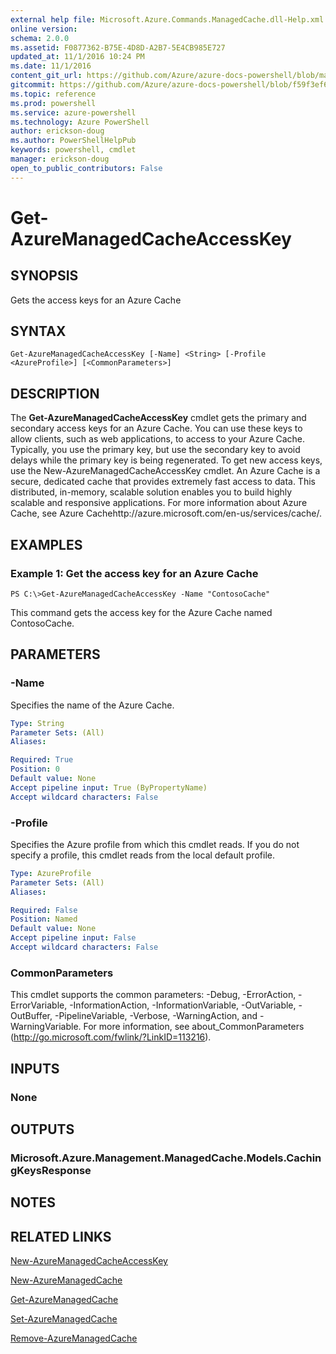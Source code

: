 ```yaml
---
external help file: Microsoft.Azure.Commands.ManagedCache.dll-Help.xml
online version: 
schema: 2.0.0
ms.assetid: F0877362-B75E-4D8D-A2B7-5E4CB985E727
updated_at: 11/1/2016 10:24 PM
ms.date: 11/1/2016
content_git_url: https://github.com/Azure/azure-docs-powershell/blob/master/azureps-cmdlets-docs/ServiceManagement/Azure.ManagedCache/v0.9.8/Get-AzureManagedCacheAccessKey.md
gitcommit: https://github.com/Azure/azure-docs-powershell/blob/f59f3ef60bc592383812213e69fd77ba950759ed/azureps-cmdlets-docs/ServiceManagement/Azure.ManagedCache/v0.9.8/Get-AzureManagedCacheAccessKey.md
ms.topic: reference
ms.prod: powershell
ms.service: azure-powershell
ms.technology: Azure PowerShell
author: erickson-doug
ms.author: PowerShellHelpPub
keywords: powershell, cmdlet
manager: erickson-doug
open_to_public_contributors: False
---
```


# Get-AzureManagedCacheAccessKey

## SYNOPSIS
Gets the access keys for an Azure Cache

## SYNTAX

```
Get-AzureManagedCacheAccessKey [-Name] <String> [-Profile <AzureProfile>] [<CommonParameters>]
```

## DESCRIPTION
The **Get-AzureManagedCacheAccessKey** cmdlet gets the primary and secondary access keys for an Azure Cache.
You can use these keys to allow clients, such as web applications, to access to your Azure Cache.
Typically, you use the primary key, but use the secondary key to avoid delays while the primary key is being regenerated.
To get new access keys, use the New-AzureManagedCacheAccessKey cmdlet.
An Azure Cache is a secure, dedicated cache that provides extremely fast access to data.
This distributed, in-memory, scalable solution enables you to build highly scalable and responsive applications.
For more information about Azure Cache, see Azure Cachehttp://azure.microsoft.com/en-us/services/cache/.

## EXAMPLES

### Example 1: Get the access key for an Azure Cache
```
PS C:\>Get-AzureManagedCacheAccessKey -Name "ContosoCache"
```

This command gets the access key for the Azure Cache named ContosoCache.

## PARAMETERS

### -Name
Specifies the name of the Azure Cache.

```yaml
Type: String
Parameter Sets: (All)
Aliases: 

Required: True
Position: 0
Default value: None
Accept pipeline input: True (ByPropertyName)
Accept wildcard characters: False
```

### -Profile
Specifies the Azure profile from which this cmdlet reads.
If you do not specify a profile, this cmdlet reads from the local default profile.

```yaml
Type: AzureProfile
Parameter Sets: (All)
Aliases: 

Required: False
Position: Named
Default value: None
Accept pipeline input: False
Accept wildcard characters: False
```

### CommonParameters
This cmdlet supports the common parameters: -Debug, -ErrorAction, -ErrorVariable, -InformationAction, -InformationVariable, -OutVariable, -OutBuffer, -PipelineVariable, -Verbose, -WarningAction, and -WarningVariable. For more information, see about_CommonParameters (http://go.microsoft.com/fwlink/?LinkID=113216).

## INPUTS

### None

## OUTPUTS

### Microsoft.Azure.Management.ManagedCache.Models.CachingKeysResponse

## NOTES

## RELATED LINKS

[New-AzureManagedCacheAccessKey](xref:ServiceManagement/Azure.ManagedCache/v0.9.8/New-AzureManagedCacheAccessKey.md)

[New-AzureManagedCache](xref:ServiceManagement/Azure.ManagedCache/v0.9.8/New-AzureManagedCache.md)

[Get-AzureManagedCache](xref:ServiceManagement/Azure.ManagedCache/v0.9.8/Get-AzureManagedCache.md)

[Set-AzureManagedCache](xref:ServiceManagement/Azure.ManagedCache/v0.9.8/Set-AzureManagedCache.md)

[Remove-AzureManagedCache](xref:ServiceManagement/Azure.ManagedCache/v0.9.8/Remove-AzureManagedCache.md)


